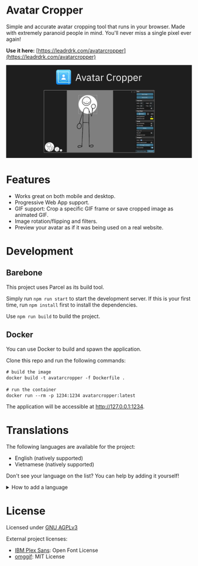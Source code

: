 # Avatar Cropper
Simple and accurate avatar cropping tool that runs in your browser. Made with extremely paranoid people in mind. You'll never miss a single pixel ever again!

**Use it here:** [https://leadrdrk.com/avatarcropper](https://leadrdrk.com/avatarcropper)

![worthless promotional image](assets/ac_card.png)

# Features
- Works great on both mobile and desktop.
- Progressive Web App support.
- GIF support: Crop a specific GIF frame or save cropped image as animated GIF.
- Image rotation/flipping and filters.
- Preview your avatar as if it was being used on a real website.

# Development

## Barebone
This project uses Parcel as its build tool. 

Simply run `npm run start` to start the development server. If this is your first time, run `npm install` first to install the dependencies. 

Use `npm run build` to build the project.

## Docker

You can use Docker to build and spawn the application. 

Clone this repo and run the following commands:

````
# build the image
docker build -t avatarcropper -f Dockerfile .

# run the container
docker run --rm -p 1234:1234 avatarcropper:latest
````
The application will be accessible at http://127.0.0.1:1234.

# Translations
The following languages are available for the project:
- English (natively supported)
- Vietnamese (natively supported)

Don't see your language on the list? You can help by adding it yourself!
<details>
<summary>How to add a language</summary>

- Before continuing, check the i18n folder first to see if your language is already being worked on.
- If a translation does not exist for your language yet:
    1. Fork the repo.
    2. Create a new branch for your translation.
    3. Go to the `i18n` folder.
    4. Copy the `vi-vn.json` file and rename it accordingly.
        - The name must be an ISO 639-1 code with country (if needed)
        - e.g. `en-us` is for English (United States)
    5. Translate all the strings in your newly created file.
    6. Add your language to `langs.json`
    7. Add your language to the README, in the Translations section.
        - Format: `- Language (added by [@username](https://github.com/username))`
    8. Commit your changes and create a pull request.
- If you didn't understand a single thing above: Create a new issue with your translation file and I'll do it for you!
- You should also update your translation whenever new strings are added.
    - Occasionally check the `vi-vn.json` file for changes if possible.
</details>

# License
Licensed under [GNU AGPLv3](LICENSE)

External project licenses:
- [IBM Plex Sans](https://github.com/ibm/plex): Open Font License
- [omggif](https://github.com/deanm/omggif): MIT License
